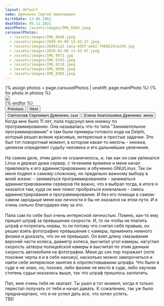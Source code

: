 ```yaml
---
layout: default
name: Думченко Сергей Николаевич
birthDate: 13.06.1962
deathDate: 05.11.2021
mainPhoto: /assets/images/IMG_0204.jpeg
carouselPhotos:
  - /assets/images/IMG_6640.jpeg
  - /assets/images/2020-03-09 13-42-27.jpeg
  - /assets/images/2b9011a5-1aca-4397-ae62-74b6b19ce259.jpg
  - /assets/images/2020-03-09 13-42-47.jpeg
  - /assets/images/IMG_0072.jpg
  - /assets/images/IMG_6393.jpeg
  - /assets/images/IMG_0118.jpeg
  - /assets/images/IMG_0266.jpeg
  - /assets/images/IMG_0303.jpeg
---
```


<div class="container col-md-4">
  <div id="carousel" class="carousel slide carousel-fade" data-bs-ride="carousel">
    <div class="carousel-inner">
      {% assign photos = page.carouselPhotos | unshift: page.mainPhoto %}
      {% for photo in photos %}
      <div class="carousel-item {% if photo == page.mainPhoto %}active{% endif %}">
        <img src="{{ photo | relative_url }}" class="img-fluid img-thumbnail d-block w-100">
      </div>
      {% endfor %}
    </div>
    <button class="carousel-control-prev" type="button" data-bs-target="#carousel" data-bs-slide="prev">
      <span class="carousel-control-prev-icon" aria-hidden="true"></span>
      <span class="visually-hidden">Previous</span>
    </button>
    <button class="carousel-control-next" type="button" data-bs-target="#carousel" data-bs-slide="next">
      <span class="carousel-control-next-icon" aria-hidden="true"></span>
      <span class="visually-hidden">Next</span>
    </button>
  </div>
</div>

<div class="container-sm bg-light d-grid gap-3">
  <nav class="p-2">
    <div class="nav nav-tabs flex-column d-grid gap-2" id="nav-tab" role="tablist">
      <button class="nav-link p-2 border" id="nav-r3nic1e-tab" data-bs-toggle="tab" data-bs-target="#r3nic1e-tab" type="button" role="tab" aria-controls="nav-r3nic1e" aria-selected="false">
        Святослав Сергеевич Думченко, сын
      </button>
      <button class="nav-link p-2 border" id="nav-elena-reksam-tab" data-bs-toggle="tab" data-bs-target="#elena-reksam-tab" type="button" role="tab" aria-controls="nav-elena-reksam" aria-selected="false">
        Елена Анатольевна Думченко, жена
      </button>
    </div>
  </nav>

  <div class="tab-content">
    <div class="tab-pane fade" id="r3nic1e-tab" role="tabpanel" aria-labeledby="nav-r3nic1e-tab">
      Когда мне было 11 лет, папа подсунул мне книжку по программированию. Она называлась что-то типа "Занимательное программирование"
      и там были примеры готового кода на Delphi, который решал всякие красивые, интересные и простые задачки.
      Это был тот поворотный момент, в котором какая-то мелочь - книжка, целиком определяет судьбу человека и его дальнейшие увлечения.
      <br/><br/>
      На самом деле, этим дело не ограничилось, и, так как он сам увлекался Linux и держал дома сервер, с течением времени и меня начал
      привлекать к его администрированию и обучению GNU/Linux. Так он меня подвел к самому сложному, но предельно важному выбору в моей жизни:
      - заниматься программированием
      - заниматься администрированием серверов
      Не важно, что я выбрал тогда, в итоге я оказался там, куда он мне помог пробраться изначально - смесь администрирования и программирования.
      И без его помощи в самом-самом зародыше меня как личности я бы не оказался на этом пути. И я очень сильно благодарен ему за это.
      <br/><br/>
      Папа сам по себе был очень интересной личностью. Помню, как-то ему пришел штраф за превышение скорости. И, то ли чтобы не платить штраф и потрепать нервы,
      то ли потому что считал себя правым, он решил взять фотографию превышения с камеры, применить немного физики и доказать, что он не превышал.
      Он взял длину смазывания верхней части колеса, диаметр колеса, высчитал угол камеры, нагуглил скорость затвора полицейской камеры и
      высчитал по этим данным скорость автомобиля на фотографии. Меня до сих пор поражает (хотя похожие черты я и в себе нахожу),
      насколько можно заморочиться и найти себе интересное занятие в опротестовывании штрафа. Что было в суде я не знаю, но, похоже,
      либо физике не место в суде, либо научная степень судьи оказалась выше, так что штраф пришлось заплатить.
      <br/><br/>
      Пап, мне очень тебя не хватает. Ты ушел в тот момент, когда я только перестал получать от тебя и начал давать. К сожалению,
      так уж было предначертано, что я не успел дать все, что хотел успеть.
    </div>
    <div class="tab-pane fade" id="elena-reksam-tab" role="tabpanel" aria-labeledby="nav-elena-reksam-tab">
      TBD
    </div>
  </div>
</div>